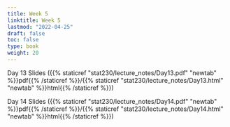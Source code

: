 ```yaml
---
title: Week 5 
linktitle: Week 5
lastmod: "2022-04-25"
draft: false  
toc: false  
type: book  
weight: 20
---
```



Day 13 Slides ({{% staticref "stat230/lecture_notes/Day13.pdf" "newtab" %}}pdf{{% /staticref %}}/{{% staticref "stat230/lecture_notes/Day13.html" "newtab" %}}html{{% /staticref %}})

Day 14 Slides ({{% staticref "stat230/lecture_notes/Day14.pdf" "newtab" %}}pdf{{% /staticref %}}/{{% staticref "stat230/lecture_notes/Day14.html" "newtab" %}}html{{% /staticref %}})